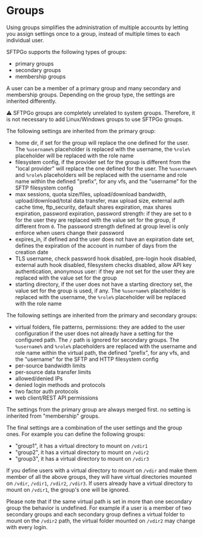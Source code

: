 # Groups

Using groups simplifies the administration of multiple accounts by letting you assign settings once to a group, instead of multiple times to each individual user.

SFTPGo supports the following types of groups:

- primary groups
- secondary groups
- membership groups

A user can be a member of a primary group and many secondary and membership groups. Depending on the group type, the settings are inherited differently.

:warning: SFTPGo groups are completely unrelated to system groups. Therefore, it is not necessary to add Linux/Windows groups to use SFTPGo groups.

The following settings are inherited from the primary group:

- home dir, if set for the group will replace the one defined for the user. The `%username%` placeholder is replaced with the username, the `%role%` placeholder will be replaced with the role name
- filesystem config, if the provider set for the group is different from the "local provider" will replace the one defined for the user. The `%username%` and `%role%` placeholders will be replaced with the username and role name within the defined "prefix", for any vfs, and the "username" for the SFTP filesystem config
- max sessions, quota size/files, upload/download bandwidth, upload/download/total data transfer, max upload size, external auth cache time, ftp_security, default shares expiration, max shares expiration, password expiration, password strength: if they are set to `0` for the user they are replaced with the value set for the group, if different from `0`. The password strength defined at group level is only enforce when users change their password
- expires_in, if defined and the user does not have an expiration date set, defines the expiration of the account in number of days from the creation date
- TLS username, check password hook disabled, pre-login hook disabled, external auth hook disabled, filesystem checks disabled, allow API key authentication, anonymous user: if they are not set for the user they are replaced with the value set for the group
- starting directory, if the user does not have a starting directory set, the value set for the group is used, if any. The `%username%` placeholder is replaced with the username, the `%role%` placeholder will be replaced with the role name

The following settings are inherited from the primary and secondary groups:

- virtual folders, file patterns, permissions: they are added to the user configuration if the user does not already have a setting for the configured path. The `/` path is ignored for secondary groups. The `%username%`  and `%role%` placeholders are replaced with the username and role name within the virtual path, the defined "prefix", for any vfs, and the "username" for the SFTP and HTTP filesystem config
- per-source bandwidth limits
- per-source data transfer limits
- allowed/denied IPs
- denied login methods and protocols
- two factor auth protocols
- web client/REST API permissions

The settings from the primary group are always merged first. no setting is inherited from "membership" groups.

The final settings are a combination of the user settings and the group ones.
For example you can define the following groups:

- "group1", it has a virtual directory to mount on `/vdir1`
- "group2", it has a virtual directory to mount on `/vdir2`
- "group3", it has a virtual directory to mount on `/vdir3`

If you define users with a virtual directory to mount on `/vdir` and make them member of all the above groups, they will have virtual directories mounted on `/vdir`, `/vdir1`, `/vdir2`, `/vdir3`. If users already have a virtual directory to mount on `/vdir1`, the group's one will be ignored.

Please note that if the same virtual path is set in more than one secondary group the behavior is undefined. For example if a user is a member of two secondary groups and each secondary group defines a virtual folder to mount on the `/vdir2` path, the virtual folder mounted on `/vdir2` may change with every login.
